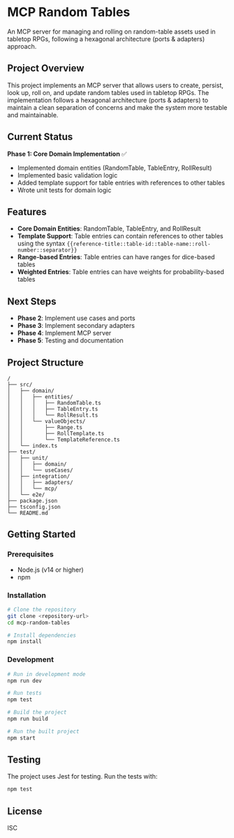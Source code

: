 # MCP Random Tables

An MCP server for managing and rolling on random-table assets used in tabletop RPGs, following a hexagonal architecture (ports & adapters) approach.

## Project Overview

This project implements an MCP server that allows users to create, persist, look up, roll on, and update random tables used in tabletop RPGs. The implementation follows a hexagonal architecture (ports & adapters) to maintain a clean separation of concerns and make the system more testable and maintainable.

## Current Status

**Phase 1: Core Domain Implementation** ✅

- Implemented domain entities (RandomTable, TableEntry, RollResult)
- Implemented basic validation logic
- Added template support for table entries with references to other tables
- Wrote unit tests for domain logic

## Features

- **Core Domain Entities**: RandomTable, TableEntry, and RollResult
- **Template Support**: Table entries can contain references to other tables using the syntax `{{reference-title::table-id::table-name::roll-number::separator}}`
- **Range-based Entries**: Table entries can have ranges for dice-based tables
- **Weighted Entries**: Table entries can have weights for probability-based tables

## Next Steps

- **Phase 2**: Implement use cases and ports
- **Phase 3**: Implement secondary adapters
- **Phase 4**: Implement MCP server
- **Phase 5**: Testing and documentation

## Project Structure

```
/
├── src/
│   ├── domain/
│   │   ├── entities/
│   │   │   ├── RandomTable.ts
│   │   │   ├── TableEntry.ts
│   │   │   └── RollResult.ts
│   │   └── valueObjects/
│   │       ├── Range.ts
│   │       ├── RollTemplate.ts
│   │       └── TemplateReference.ts
│   └── index.ts
├── test/
│   ├── unit/
│   │   ├── domain/
│   │   └── useCases/
│   ├── integration/
│   │   ├── adapters/
│   │   └── mcp/
│   └── e2e/
├── package.json
├── tsconfig.json
└── README.md
```

## Getting Started

### Prerequisites

- Node.js (v14 or higher)
- npm

### Installation

```bash
# Clone the repository
git clone <repository-url>
cd mcp-random-tables

# Install dependencies
npm install
```

### Development

```bash
# Run in development mode
npm run dev

# Run tests
npm test

# Build the project
npm run build

# Run the built project
npm start
```

## Testing

The project uses Jest for testing. Run the tests with:

```bash
npm test
```

## License

ISC
